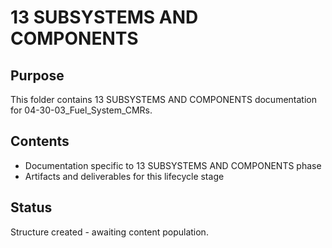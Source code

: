 # 13 SUBSYSTEMS AND COMPONENTS

## Purpose
This folder contains 13 SUBSYSTEMS AND COMPONENTS documentation for 04-30-03_Fuel_System_CMRs.

## Contents
- Documentation specific to 13 SUBSYSTEMS AND COMPONENTS phase
- Artifacts and deliverables for this lifecycle stage

## Status
Structure created - awaiting content population.
